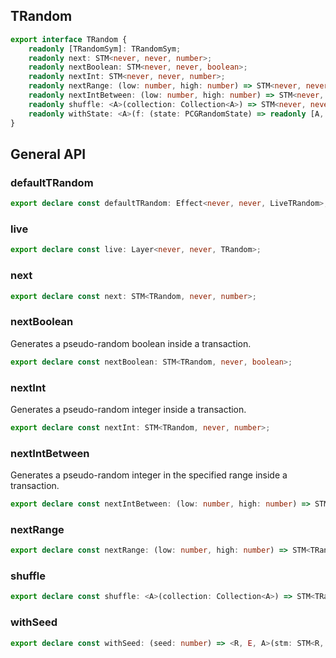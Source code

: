 ## TRandom

```ts
export interface TRandom {
    readonly [TRandomSym]: TRandomSym;
    readonly next: STM<never, never, number>;
    readonly nextBoolean: STM<never, never, boolean>;
    readonly nextInt: STM<never, never, number>;
    readonly nextRange: (low: number, high: number) => STM<never, never, number>;
    readonly nextIntBetween: (low: number, high: number) => STM<never, never, number>;
    readonly shuffle: <A>(collection: Collection<A>) => STM<never, never, Collection<A>>;
    readonly withState: <A>(f: (state: PCGRandomState) => readonly [A, PCGRandomState]) => STM<never, never, A>;
}
```

## General API

### defaultTRandom

```ts
export declare const defaultTRandom: Effect<never, never, LiveTRandom>;
```

### live

```ts
export declare const live: Layer<never, never, TRandom>;
```

### next

```ts
export declare const next: STM<TRandom, never, number>;
```

### nextBoolean

Generates a pseudo-random boolean inside a transaction.

```ts
export declare const nextBoolean: STM<TRandom, never, boolean>;
```

### nextInt

Generates a pseudo-random integer inside a transaction.

```ts
export declare const nextInt: STM<TRandom, never, number>;
```

### nextIntBetween

Generates a pseudo-random integer in the specified range inside a
transaction.

```ts
export declare const nextIntBetween: (low: number, high: number) => STM<TRandom, never, number>;
```

### nextRange

```ts
export declare const nextRange: (low: number, high: number) => STM<TRandom, never, number>;
```

### shuffle

```ts
export declare const shuffle: <A>(collection: Collection<A>) => STM<TRandom, never, Collection<A>>;
```

### withSeed

```ts
export declare const withSeed: (seed: number) => <R, E, A>(stm: STM<R, E, A>) => STM<Exclude<R, TRandom>, E, A>;
```


